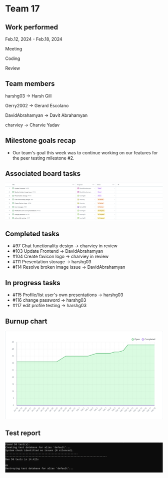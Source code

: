 # Team 17

## Work performed

Feb.12, 2024 - Feb.18, 2024

Meeting

Coding

Review

## Team members

harshg03 -> Harsh Gill

Gerry2002 -> Gerard Escolano

DavidAbrahamyan -> Davit Abrahamyan

charviey -> Charvie Yadav

## Milestone goals recap

- Our team's goal this week was to continue working on our features for the peer testing milestone #2.           

## Associated board tasks

![Screenshot](images/ProjectBoardScreenshotWeek19.png)

## Completed tasks
 
- #97 Chat functionality design -> charviey in review
- #103 Update Frontend -> DavidAbrahamyan
- #104 Create favicon logo -> charviey in review
- #111 Presentation storage -> harshg03 
- #114 Resolve broken image issue -> DavidAbrahamyan


## In progress tasks

- #115 Profile/list user's own presentations -> harshg03 
- #116 change password -> harshg03
- #117 edit profile testing -> harshg03 

## Burnup chart

![Screenshot](images/burnupchartweek19.png)

## Test report

![Screenshot](images/TestsPassingWeek16.png) 
